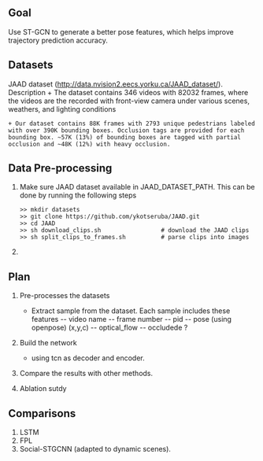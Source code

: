 

## Goal 

Use ST-GCN to generate a better pose features, which helps improve trajectory prediction accuracy. 

## Datasets

JAAD dataset (http://data.nvision2.eecs.yorku.ca/JAAD_dataset/). 
Description 
    + The dataset contains 346 videos with 82032 frames, where the videos are the
    recorded with front-view camera under various scenes,
    weathers, and lighting conditions
 
    + Our dataset contains 88K frames with 2793 unique pedestrians labeled with over 390K bounding boxes. Occlusion tags are provided for each bounding box. ~57K (13%) of bounding boxes are tagged with partial occlusion and ~48K (12%) with heavy occlusion.


## Data Pre-processing


1. Make sure JAAD dataset available in JAAD_DATASET_PATH. This can be done by
   running the following steps
   ```
   >> mkdir datasets
   >> git clone https://github.com/ykotseruba/JAAD.git 
   >> cd JAAD 
   >> sh download_clips.sh                 # download the JAAD clips 
   >> sh split_clips_to_frames.sh          # parse clips into images 
   ```
2. 


## Plan 
1. Pre-processes the datasets 
    + Extract sample from the dataset. Each sample includes these features
        -- video name 
        -- frame number
        -- pid 
        -- pose (using openpose) (x,y,c)
        -- optical_flow
        -- occludede ?

2. Build the network  
    + using tcn as decoder and encoder. 


3. Compare the results with other methods. 
    

4. Ablation sutdy


## Comparisons
1. LSTM 
2. FPL 
2. Social-STGCNN (adapted to dynamic scenes).

    







